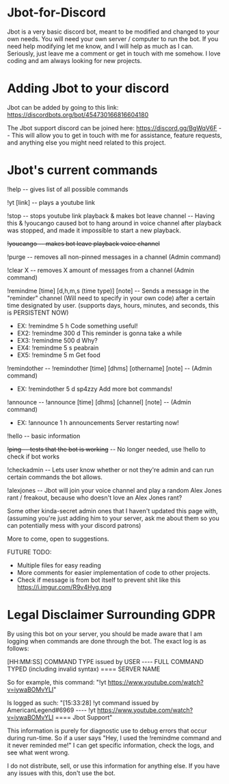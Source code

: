 # Jbot-for-Discord
Jbot is a very basic discord bot, meant to be modified and changed to your own needs.  You will need your own server / computer to run the bot.  If you need help modifying let me know, and I will help as much as I can.  Seriously, just leave me a comment or get in touch with me somehow.  I love coding and am always looking for new projects.

# Adding Jbot to your discord

Jbot can be added by going to this link: https://discordbots.org/bot/454730166816604180

The Jbot support discord can be joined here: https://discord.gg/BgWqV6F -- This will allow you to get in touch with me for assistance, feature requests, and anything else you might need related to this project.

# Jbot's current commands

!help -- gives list of all possible commands

!yt [link] -- plays a youtube link

!stop -- stops youtube link playback & makes bot leave channel -- Having this & !youcango caused bot to hang around in voice channel after playback was stopped, and made it impossible to start a new playback.

~~!youcango -- makes bot leave playback voice channel~~

!purge -- removes all non-pinned messages in a channel (Admin command)

!clear X -- removes X amount of messages from a channel (Admin command)

!remindme [time] [d,h,m,s (time type)] [note] -- Sends a message in the "reminder" channel (Will need to specify in your own code) after a certain time designated by user.  (supports days, hours, minutes, and seconds, this is PERSISTENT NOW)

- EX: !remindme 5 h Code something useful!
- EX2: !remindme 300 d This reminder is gonna take a while
- EX3: !remindme 500 d Why?
- EX4: !remindme 5 s peabrain
- EX5: !remindme 5 m Get food

!remindother -- !remindother [time] [dhms] [othername] [note] -- (Admin command)

- EX: !remindother 5 d sp4zzy Add more bot commands!

!announce -- !announce [time] [dhms] [channel] [note] -- (Admin command)

- EX: !announce 1 h announcements Server restarting now!

!hello -- basic information

~~!ping -- tests that the bot is working~~ -- No longer needed, use !hello to check if bot works

!checkadmin -- Lets user know whether or not they're admin and can run certain commands the bot allows.

!alexjones -- Jbot will join your voice channel and play a random Alex Jones rant / freakout, because who doesn't love an Alex Jones rant?

Some other kinda-secret admin ones that I haven't updated this page with, (assuming you're just adding him to your server, ask me about them so you can potentially mess with your discord patrons)

More to come, open to suggestions.

FUTURE TODO:

- Multiple files for easy reading
- More comments for easier implementation of code to other projects.
- Check if message is from bot itself to prevent shit like this https://i.imgur.com/R9v4Hyg.png

# Legal Disclaimer Surrounding GDPR

By using this bot on your server, you should be made aware that I am logging when commands are done through the bot.  The exact log is as follows: 

[HH:MM:SS] COMMAND TYPE issued by USER ---- FULL COMMAND TYPED (including invalid syntax) ==== SERVER NAME

So for example, this command: "!yt https://www.youtube.com/watch?v=iywaBOMvYLI"

Is logged as such: "[15:33:28] !yt command issued by AmericanLegend#6969 ---- !yt https://www.youtube.com/watch?v=iywaBOMvYLI ==== Jbot Support"

This information is purely for diagnostic use to debug errors that occur during run-time.  So if a user says "Hey, I used the !remindme command and it never reminded me!" I can get specific information, check the logs, and see what went wrong.

I do not distribute, sell, or use this information for anything else.  If you have any issues with this, don't use the bot.
